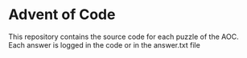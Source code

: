 # Advent of Code

This repository contains the source code for each puzzle of the AOC. \
Each answer is logged in the code or in the answer.txt file